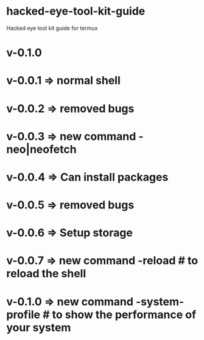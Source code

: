 # hacked-eye-tool-kit-guide

Hacked eye tool kit guide for termux

v-0.1.0 
==========================================================================================

v-0.0.1 => normal shell 
=
v-0.0.2 => removed bugs 
=
v-0.0.3 => new command -neo|neofetch 
=
v-0.0.4 => Can install packages 
=
v-0.0.5 => removed bugs 
=
v-0.0.6 => Setup storage 
=
v-0.0.7 => new command -reload # to reload the shell 
=
v-0.1.0 => new command -system-profile # to show the performance of your system 
===========================================================================================
